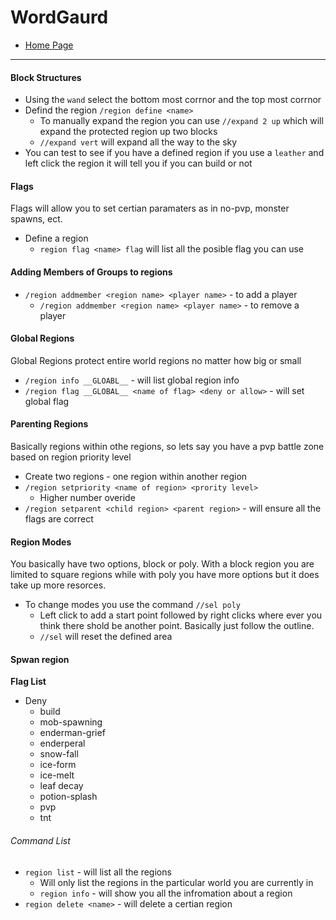 WordGaurd
=========
+ [Home Page](http://wiki.sk89q.com/wiki/WorldGuard/Regions)

---
#### Block Structures
+ Using the `wand` select the bottom most corrnor and the top most corrnor
+ Defind the region `/region define <name>`
    * To manually expand the region you can use `//expand 2 up` which will expand the protected region up two blocks
    * `//expand vert` will expand all the way to the sky
+ You can test to see if you have a defined region if you use a `leather` and left click the region it will tell you if you can build or not

#### Flags
Flags will allow you to set certian paramaters as in no-pvp, monster spawns, ect.
+ Define a region
    * `region flag <name> flag` will list all the posible flag you can use

#### Adding Members of Groups to regions
+ `/region addmember <region name> <player name>` - to add a player
    * `/region addmember <region name> <player name>` - to remove a player

#### Global Regions
Global Regions protect entire world regions no matter how big or small
+ `/region info __GLOABL__` - will list global region info
+ `/region flag __GLOBAL__ <name of flag> <deny or allow>` - will set global flag

#### Parenting Regions
Basically regions within othe regions, so lets say you have a pvp battle zone based on region priority level
+ Create two regions - one region within another region
+ `/region setpriority <name of region> <prority level>`
    * Higher number overide
+ `/region setparent <child region> <parent region>` - will ensure all the flags are correct

#### Region Modes
You basically have two options, block or poly. With a block region you are limited to square regions while with poly you have more options but it does take up more resorces.
+ To change modes you use the command `//sel poly`
    * Left click to add a start point followed by right clicks where ever you think there shold be another point. Basically just follow the outline.
    * `//sel` will reset the defined area 

#### Spwan region
__Flag List__
+ Deny
    * build
    * mob-spawning
    * enderman-grief
    * enderperal
    * snow-fall
    * ice-form
    * ice-melt
    * leaf decay
    * potion-splash
    * pvp
    * tnt
    


###### Command List
+ `region list` - will list all the regions
    * Will only list the regions in the particular world you are currently in
    * `region info` - will show you all the infromation about a region
+ `region delete <name>` - will delete a certian region
